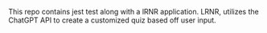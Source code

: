 This repo contains jest test along with a  lRNR application.
LRNR, utilizes the ChatGPT API to create a customized quiz based off user input.

